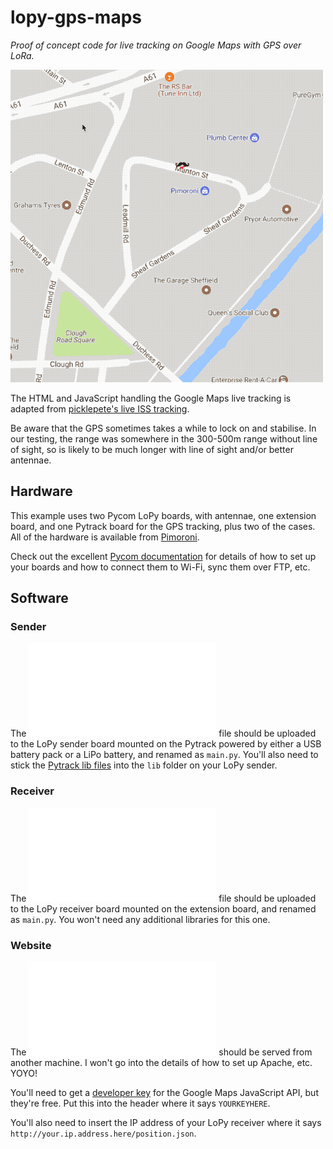 # lopy-gps-maps

_Proof of concept code for live tracking on Google Maps with GPS over LoRa._

![lopy-tracker.gif](lopy-tracker.gif)

The HTML and JavaScript handling the Google Maps live tracking is adapted from
[picklepete's live ISS tracking](https://github.com/picklepete/iss).

Be aware that the GPS sometimes takes a while to lock on and stabilise. In our
testing, the range was somewhere in the 300-500m range without line of sight, so
is likely to be much longer with line of sight and/or better antennae.

## Hardware

This example uses two Pycom LoPy boards, with antennae, one extension board, and
one Pytrack board for the GPS tracking, plus two of the cases. All of the 
hardware is available from [Pimoroni](https://shop.pimoroni.com/collections/pycom).

Check out the excellent [Pycom documentation](https://docs.pycom.io/) for 
details of how to set up your boards and how to connect them to Wi-Fi, sync 
them over FTP, etc.

## Software

### Sender

The ![lopy-sender.py](lopy-sender.py) file should be uploaded to the LoPy sender
board mounted on the Pytrack powered by either a USB battery pack or a LiPo 
battery, and renamed as `main.py`. You'll also need to stick the 
[Pytrack lib files](https://github.com/pycom/pycom-libraries/tree/master/pytrack/lib)
into the `lib` folder on your LoPy sender.

### Receiver

The ![lopy-receiver.py](lopy-receiver.py) file should be uploaded to the LoPy 
receiver board mounted on the extension board, and renamed as `main.py`. You 
won't need any additional libraries for this one.

### Website

The ![index.html](index.html) should be served from another machine. I won't go
into the details of how to set up Apache, etc. YOYO!

You'll need to get a
[developer key](https://developers.google.com/maps/documentation/javascript/) 
for the Google Maps JavaScript API, but they're free. Put this into the header
where it says `YOURKEYHERE`. 

You'll also need to insert the IP address of your LoPy receiver where it says
`http://your.ip.address.here/position.json`.